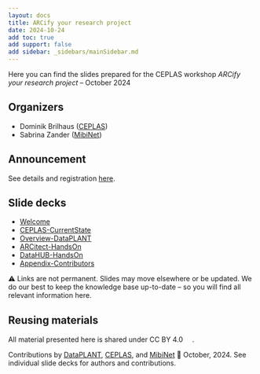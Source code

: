 ```yaml
---
layout: docs
title: ARCify your research project
date: 2024-10-24
add toc: true
add support: false
add sidebar: _sidebars/mainSidebar.md
---
```


Here you can find the slides prepared for the CEPLAS workshop *ARCify your research project* &ndash; October 2024

## Organizers

- Dominik Brilhaus ([CEPLAS](https://www.ceplas.eu/en/research/data-science-and-data-management))
- Sabrina Zander ([MibiNet](https://www.sfb1535.hhu.de/projects/research-area-z/z03))

## Announcement

See details and registration [here](https://nfdi4plants.org/events/2024-10-24_ceplas-arc-workshop/).

## Slide decks

<!-- linked-slides -->
- <a href=./00-Welcome.html target=_blank>Welcome</a>
- <a href=./04-CEPLAS-CurrentState.html target=_blank>CEPLAS-CurrentState</a>
- <a href=./10-Overview-DataPLANT.html target=_blank>Overview-DataPLANT</a>
- <a href=./20-ARCitect-HandsOn.html target=_blank>ARCitect-HandsOn</a>
- <a href=./31-DataHUB-HandsOn.html target=_blank>DataHUB-HandsOn</a>
- <a href=./99-Appendix-Contributors.html target=_blank>Appendix-Contributors</a>
<!-- linked-slides -->

:warning: Links are not permanent. Slides may move elsewhere or be updated. We do our best to keep the knowledge base up-to-date &ndash; so you will find all relevant information here.

## Reusing materials

All material presented here is shared under CC BY 4.0 <a href="https://creativecommons.org/licenses/by/4.0/"><img src="https://mirrors.creativecommons.org/presskit/buttons/88x31/svg/by.svg" style="height:15px"></a>.

Contributions by [DataPLANT](https://nfdi4plants.org/), [CEPLAS](https://ceplas.eu), and [MibiNet](https://www.sfb1535.hhu.de/) 📆 October, 2024. See individual slide decks for authors and contributions.
